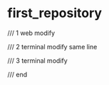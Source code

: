 # first_repository

/// 1
web modify

/// 2
terminal modify same line 

/// 3
terminal modify

/// end
